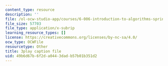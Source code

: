 ```yaml
---
content_type: resource
description: ''
file: /ol-ocw-studio-app/courses/6-006-introduction-to-algorithms-spring-2020/49b6d67b6f2da0443dadb57b01b351d2_EmSmaW-ud6A.srt
file_size: 57703
file_type: application/x-subrip
learning_resource_types: []
license: https://creativecommons.org/licenses/by-nc-sa/4.0/
ocw_type: OCWFile
resourcetype: Other
title: 3play caption file
uid: 49b6d67b-6f2d-a044-3dad-b57b01b351d2
---
```

